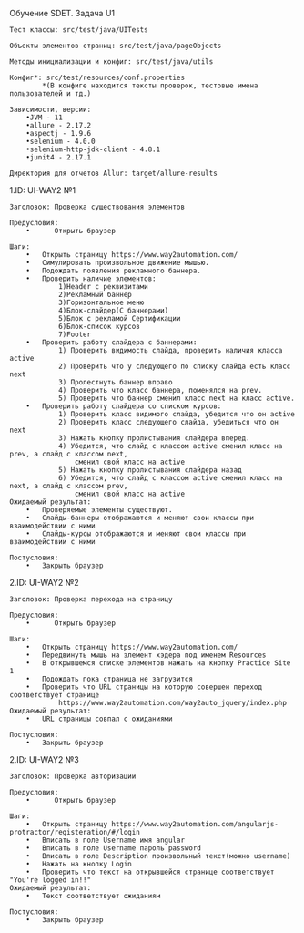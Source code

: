 Обучение SDET. Задача U1

    Тест классы: src/test/java/UITests

    Объекты элементов страниц: src/test/java/pageObjects
    
    Методы инициализации и конфиг: src/test/java/utils 
    
    Конфиг*: src/test/resources/conf.properties
            *(В конфиге находится тексты проверок, тестовые имена пользователей и тд.)
    
    Зависимости, версии:
        •JVM - 11
        •allure - 2.17.2
        •aspectj - 1.9.6
        •selenium - 4.0.0
        •selenium-http-jdk-client - 4.8.1
        •junit4 - 2.17.1
    
    Директория для отчетов Allur: target/allure-results


1.ID: UI-WAY2 №1

    Заголовок: Проверка существования элементов

    Предусловия: 
        •      Открыть браузер

    Шаги:
        •	Открыть страницу https://www.way2automation.com/
        •   Симулировать произвольное движение мышью.
        •   Подождать появления рекламного баннера.
        •	Проверить наличие элементов:
                1)Header с реквизитами
                2)Рекламный баннер
                3)Горизонтальное меню
                4)Блок-слайдер(С баннерами)
                5)Блок с рекламой Сертификации
                6)Блок-список курсов
                7)Footer
        •   Проверить работу слайдера с баннерами:
                1) Проверить видимость слайда, проверить наличия класса active
                2) Проверить что у следующего по списку слайда есть класс next
                3) Пролестнуть баннер вправо
                4) Проверить что класс баннера, поменялся на prev.
                5) Проверить что баннер сменил класс next на класс active.
        •   Проверить работу слайдера со списком курсов:
                1) Проверить класс видимого слайда, убедится что он active
                2) Проверить класс следующего слайда, убедиться что он next
                3) Нажать кнопку пролистывания слайдера вперед.
                4) Убедится, что слайд с классом active сменил класс на prev, а слайд с классом next,
                    сменил свой класс на active
                5) Нажать кнопку пролистывания слайдера назад
                6) Убедится, что слайд с классом active сменил класс на next, а слайд с классом prev,
                    сменил свой класс на active
    Ожидаемый результат:
        •	Проверяемые элементы существуют.
        •	Слайды-баннеры отображаются и меняют свои классы при взаимодействии с ними
        •	Слайды-курсы отображаются и меняют свои классы при взаимодействии с ними

    Постусловия:
        •	Закрыть браузер

2.ID: UI-WAY2 №2

    Заголовок: Проверка перехода на страницу

    Предусловия: 
        •      Открыть браузер

    Шаги:
        •	Открыть страницу https://www.way2automation.com/
        •   Передвинуть мышь на элемент хэдера под именем Resources
        •   В открывшемся списке элементов нажать на кнопку Practice Site 1
        •	Подождать пока страница не загрузится
        •	Проверить что URL страницы на которую совершен переход соответствует странице 
                https://www.way2automation.com/way2auto_jquery/index.php
    Ожидаемый результат:
        •	URL страницы совпал с ожиданиями

    Постусловия:
        •	Закрыть браузер

2.ID: UI-WAY2 №3

    Заголовок: Проверка авторизации

    Предусловия: 
        •      Открыть браузер

    Шаги:
        •	Открыть страницу https://www.way2automation.com/angularjs-protractor/registeration/#/login
        •   Вписать в поле Username имя angular
        •   Вписать в поле Username пароль password
        •   Вписать в поле Description произвольный текст(можно username)
        •   Нажать на кнопку Login
        •   Проверить что текст на открывшейся странице соответствует "You're logged in!!"
    Ожидаемый результат:
        •	Текст соответствует ожиданиям

    Постусловия:
        •	Закрыть браузер